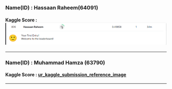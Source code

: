 ### Name(ID) : Hassaan Raheem(64091)
#### Kaggle Score : ![first attempt on kaggle](https://github.com/Hassaan-07/Ai266-spring22/blob/main/myFirstSubmissionOnKaggle.png?raw=true)
---

### Name(ID) : Muhammad Hamza (63790)
#### Kaggle Score : [ur_kaggle_submission_reference_image](![image](https://user-images.githubusercontent.com/74507654/169597068-eb8ffaf2-da05-4f0d-bfb8-ba37fe8710e6.png))
---

